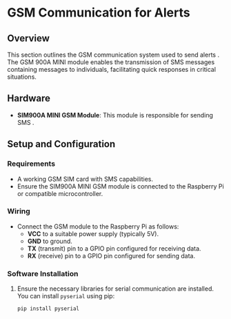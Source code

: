 # GSM Communication for  Alerts

## Overview
This section outlines the GSM communication system used to send alerts . The GSM 900A MINI module enables the transmission of SMS messages containing messages to individuals, facilitating quick responses in critical situations.

## Hardware
- **SIM900A MINI GSM Module**: This module is responsible for sending SMS .

## Setup and Configuration

### Requirements
- A working GSM SIM card with SMS capabilities.
- Ensure the SIM900A MINI GSM module is connected to the Raspberry Pi or compatible microcontroller.

### Wiring
- Connect the GSM module to the Raspberry Pi as follows:
  - **VCC** to a suitable power supply (typically 5V).
  - **GND** to ground.
  - **TX** (transmit) pin to a GPIO pin configured for receiving data.
  - **RX** (receive) pin to a GPIO pin configured for sending data.

### Software Installation
1. Ensure the necessary libraries for serial communication are installed. You can install `pyserial` using pip:
   ```bash
   pip install pyserial

